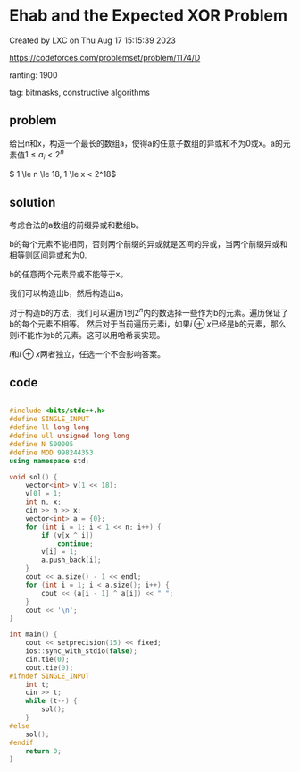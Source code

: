 # Ehab and the Expected XOR Problem

Created by LXC on Thu Aug 17 15:15:39 2023

https://codeforces.com/problemset/problem/1174/D

ranting: 1900

tag: bitmasks, constructive algorithms

## problem

给出n和x，构造一个最长的数组a，使得a的任意子数组的异或和不为0或x。a的元素值$1 \le a_i<2^n$

$ 1 \le n \le 18, 1 \le x < 2^18$

## solution

考虑合法的a数组的前缀异或和数组b。

b的每个元素不能相同，否则两个前缀的异或就是区间的异或，当两个前缀异或和相等则区间异或和为0.

b的任意两个元素异或不能等于x。

我们可以构造出b，然后构造出a。

对于构造b的方法，我们可以遍历1到$2^n$内的数选择一些作为b的元素。遍历保证了b的每个元素不相等。
然后对于当前遍历元素i，如果$i\oplus x$已经是b的元素，那么则i不能作为b的元素。这可以用哈希表实现。

$i$和$i\oplus x$两者独立，任选一个不会影响答案。

## code

``` cpp

#include <bits/stdc++.h>
#define SINGLE_INPUT
#define ll long long
#define ull unsigned long long
#define N 500005
#define MOD 998244353
using namespace std;

void sol() {
    vector<int> v(1 << 18);
    v[0] = 1;
    int n, x;
    cin >> n >> x;
    vector<int> a = {0};
    for (int i = 1; i < 1 << n; i++) {
        if (v[x ^ i])
            continue;
        v[i] = 1;
        a.push_back(i);
    }
    cout << a.size() - 1 << endl;
    for (int i = 1; i < a.size(); i++) {
        cout << (a[i - 1] ^ a[i]) << " ";
    }
    cout << '\n';
}

int main() {
    cout << setprecision(15) << fixed;
    ios::sync_with_stdio(false);
    cin.tie(0);
    cout.tie(0);
#ifndef SINGLE_INPUT
    int t;
    cin >> t;
    while (t--) {
        sol();
    }
#else
    sol();
#endif
    return 0;
}

```
